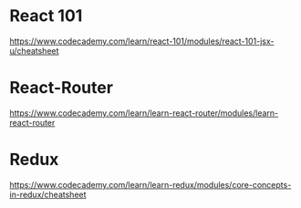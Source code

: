 # React 101

https://www.codecademy.com/learn/react-101/modules/react-101-jsx-u/cheatsheet

# React-Router

https://www.codecademy.com/learn/learn-react-router/modules/learn-react-router

# Redux

https://www.codecademy.com/learn/learn-redux/modules/core-concepts-in-redux/cheatsheet
